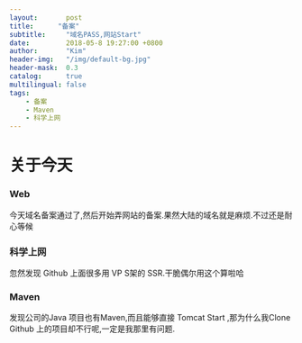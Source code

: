 ```yaml
---
layout:       post
title:      "备案"
subtitle:     "域名PASS,网站Start"
date:         2018-05-8 19:27:00 +0800
author:       "Kim"
header-img:   "/img/default-bg.jpg"
header-mask:  0.3
catalog:      true
multilingual: false
tags:
    - 备案
    - Maven
    - 科学上网
---
```

# 关于今天
### Web
今天域名备案通过了,然后开始弄网站的备案.果然大陆的域名就是麻烦.不过还是耐心等候
### 科学上网
忽然发现 Github 上面很多用 VP S架的 SSR.干脆偶尔用这个算啦哈
### Maven
发现公司的Java 项目也有Maven,而且能够直接 Tomcat Start ,那为什么我Clone Github 上的项目却不行呢,一定是我那里有问题.


